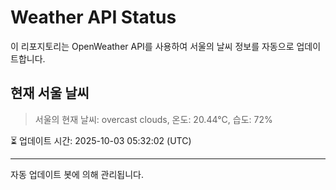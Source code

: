 
# Weather API Status

이 리포지토리는 OpenWeather API를 사용하여 서울의 날씨 정보를 자동으로 업데이트합니다.

## 현재 서울 날씨
> 서울의 현재 날씨: overcast clouds, 온도: 20.44°C, 습도: 72%

⏳ 업데이트 시간: 2025-10-03 05:32:02 (UTC)

---
자동 업데이트 봇에 의해 관리됩니다.
